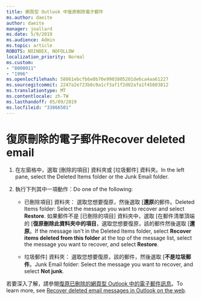 ```yaml
---
title: 網頁型 Outlook 中復原刪除電子郵件
ms.author: daeite
author: daeite
manager: joallard
ms.date: 5/9/2019
ms.audience: Admin
ms.topic: article
ROBOTS: NOINDEX, NOFOLLOW
localization_priority: Normal
ms.custom:
- "8000011"
- "1996"
ms.openlocfilehash: 58861ebcfb6e8b70e9903805201de6ca4aa61227
ms.sourcegitcommit: 2247a2e723b6c0a1cf3af1f2d82afa1f45803812
ms.translationtype: MT
ms.contentlocale: zh-TW
ms.lasthandoff: 05/09/2019
ms.locfileid: "33866501"
---
```

# <a name="recover-deleted-email"></a><span data-ttu-id="f480f-102">復原刪除的電子郵件</span><span class="sxs-lookup"><span data-stu-id="f480f-102">Recover deleted email</span></span>

1. <span data-ttu-id="f480f-103">在左窗格中，選取 [刪除的項目] 資料夾或 [垃圾郵件] 資料夾。</span><span class="sxs-lookup"><span data-stu-id="f480f-103">In the left pane, select the Deleted Items folder or the Junk Email folder.</span></span>

2. <span data-ttu-id="f480f-104">執行下列其中一項動作：</span><span class="sxs-lookup"><span data-stu-id="f480f-104">Do one of the following:</span></span>

    - <span data-ttu-id="f480f-105">已刪除項目] 資料夾： 選取您想要復原，然後選取 [**還原**的郵件。</span><span class="sxs-lookup"><span data-stu-id="f480f-105">Deleted Items folder: Select the message you want to recover and select **Restore**.</span></span> <span data-ttu-id="f480f-106">如果郵件不是 [已刪除的項目] 資料夾中，選取 [在郵件清單頂端的 [**復原刪除此資料夾中的項目**，選取您想要復原，該的郵件然後選取 [**還原**。</span><span class="sxs-lookup"><span data-stu-id="f480f-106">If the message isn't in the Deleted Items folder, select **Recover items deleted from this folder** at the top of the message list, select the message you want to recover, and select **Restore**.</span></span>

    - <span data-ttu-id="f480f-107">垃圾郵件] 資料夾： 選取您想要復原，該的郵件，然後選取 [**不是垃圾郵件**。</span><span class="sxs-lookup"><span data-stu-id="f480f-107">Junk Email folder: Select the message you want to recover, and select **Not junk**.</span></span>

<span data-ttu-id="f480f-108">若要深入了解，請參閱[復原已刪除的網頁型 Outlook 中的電子郵件訊息](https://support.office.com/article/a8ca78ac-4721-4066-95dd-571842e9fb11)。</span><span class="sxs-lookup"><span data-stu-id="f480f-108">To learn more, see [Recover deleted email messages in Outlook on the web](https://support.office.com/article/a8ca78ac-4721-4066-95dd-571842e9fb11).</span></span>